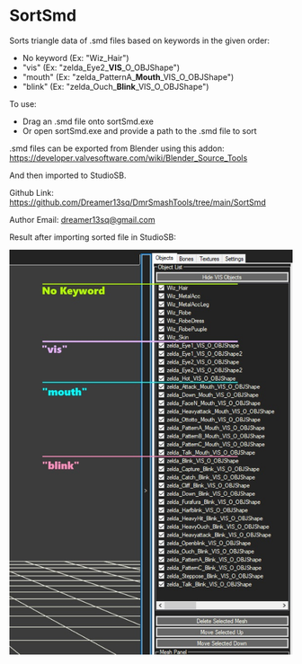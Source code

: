 # SortSmd
Sorts triangle data of .smd files based on keywords in the given order:
* No keyword (Ex: "Wiz_Hair")
* "vis" (Ex: "zelda_Eye2_**VIS**_O_OBJShape")
* "mouth" (Ex: "zelda_PatternA_**Mouth**_VIS_O_OBJShape")
* "blink" (Ex: "zelda_Ouch_**Blink**_VIS_O_OBJShape")

To use:
* Drag an .smd file onto sortSmd.exe
* Or open sortSmd.exe and provide a path to the .smd file to sort

.smd files can be exported from Blender using this addon:
https://developer.valvesoftware.com/wiki/Blender_Source_Tools

And then imported to StudioSB.

Github Link: https://github.com/Dreamer13sq/DmrSmashTools/tree/main/SortSmd

Author Email: dreamer13sq@gmail.com

Result after importing sorted file in StudioSB:

![Sort Result](/images/sortSmd_result.jpg)
